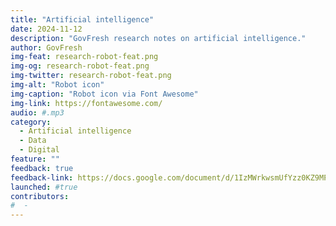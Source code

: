```yaml
---
title: "Artificial intelligence"
date: 2024-11-12
description: "GovFresh research notes on artificial intelligence."
author: GovFresh
img-feat: research-robot-feat.png
img-og: research-robot-feat.png
img-twitter: research-robot-feat.png
img-alt: "Robot icon"
img-caption: "Robot icon via Font Awesome"
img-link: https://fontawesome.com/
audio: #.mp3
category:
  - Artificial intelligence
  - Data
  - Digital
feature: ""
feedback: true
feedback-link: https://docs.google.com/document/d/1IzMWrkwsmUfYzz0KZ9MPX6gUiObgqMq0zuAHFGsaDN8/edit?usp=sharing
launched: #true
contributors:
#  - 
---
```

